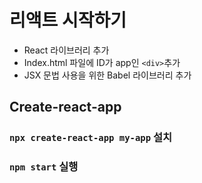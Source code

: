 # 리액트 시작하기

- React 라이브러리 추가
- Index.html 파일에 ID가 app인 `<div>`추가
- JSX 문법 사용을 위한 Babel 라이브러리 추가

## Create-react-app

### `npx create-react-app my-app` 설치

### `npm start` 실행
